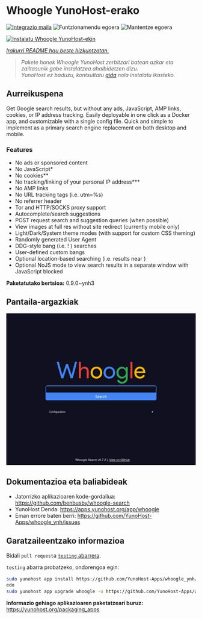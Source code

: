 <!--
Ohart ongi: README hau automatikoki sortu da <https://github.com/YunoHost/apps/tree/master/tools/readme_generator>ri esker
EZ editatu eskuz.
-->

# Whoogle YunoHost-erako

[![Integrazio maila](https://apps.yunohost.org/badge/integration/whoogle)](https://ci-apps.yunohost.org/ci/apps/whoogle/)
![Funtzionamendu egoera](https://apps.yunohost.org/badge/state/whoogle)
![Mantentze egoera](https://apps.yunohost.org/badge/maintained/whoogle)

[![Instalatu Whoogle YunoHost-ekin](https://install-app.yunohost.org/install-with-yunohost.svg)](https://install-app.yunohost.org/?app=whoogle)

*[Irakurri README hau beste hizkuntzatan.](./ALL_README.md)*

> *Pakete honek Whoogle YunoHost zerbitzari batean azkar eta zailtasunik gabe instalatzea ahalbidetzen dizu.*  
> *YunoHost ez baduzu, kontsultatu [gida](https://yunohost.org/install) nola instalatu ikasteko.*

## Aurreikuspena

Get Google search results, but without any ads, JavaScript, AMP links, cookies, or IP address tracking. Easily deployable in one click as a Docker app, and customizable with a single config file. Quick and simple to implement as a primary search engine replacement on both desktop and mobile.

### Features

- No ads or sponsored content
- No JavaScript*
- No cookies**
- No tracking/linking of your personal IP address***
- No AMP links
- No URL tracking tags (i.e. utm=%s)
- No referrer header
- Tor and HTTP/SOCKS proxy support
- Autocomplete/search suggestions
- POST request search and suggestion queries (when possible)
- View images at full res without site redirect (currently mobile only)
- Light/Dark/System theme modes (with support for custom CSS theming)
- Randomly generated User Agent
- DDG-style bang (i.e. !<tag> <query>) searches
- User-defined custom bangs
- Optional location-based searching (i.e. results near <city>)
- Optional NoJS mode to view search results in a separate window with JavaScript blocked


**Paketatutako bertsioa:** 0.9.0~ynh3

## Pantaila-argazkiak

![Whoogle(r)en pantaila-argazkia](./doc/screenshots/screenshot.png)

## Dokumentazioa eta baliabideak

- Jatorrizko aplikazioaren kode-gordailua: <https://github.com/benbusby/whoogle-search>
- YunoHost Denda: <https://apps.yunohost.org/app/whoogle>
- Eman errore baten berri: <https://github.com/YunoHost-Apps/whoogle_ynh/issues>

## Garatzaileentzako informazioa

Bidali `pull request`a [`testing` abarrera](https://github.com/YunoHost-Apps/whoogle_ynh/tree/testing).

`testing` abarra probatzeko, ondorengoa egin:

```bash
sudo yunohost app install https://github.com/YunoHost-Apps/whoogle_ynh/tree/testing --debug
edo
sudo yunohost app upgrade whoogle -u https://github.com/YunoHost-Apps/whoogle_ynh/tree/testing --debug
```

**Informazio gehiago aplikazioaren paketatzeari buruz:** <https://yunohost.org/packaging_apps>
